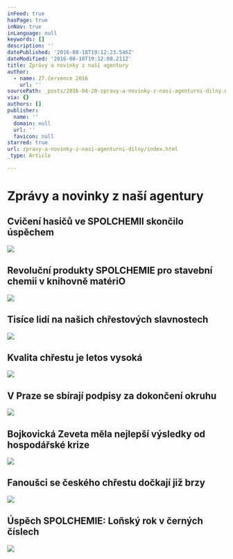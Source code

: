 ```yaml
---
inFeed: true
hasPage: true
inNav: true
inLanguage: null
keywords: []
description: ''
datePublished: '2016-08-18T19:12:23.546Z'
dateModified: '2016-08-18T19:12:08.211Z'
title: Zprávy a novinky z naší agentury
author:
  - name: 27.července 2016
    url: ''
sourcePath: _posts/2016-04-20-zpravy-a-novinky-z-nasi-agenturni-dilny.md
via: {}
authors: []
publisher:
  name: ''
  domain: null
  url: ''
  favicon: null
starred: true
url: zpravy-a-novinky-z-nasi-agenturni-dilny/index.html
_type: Article

---
```

# Zprávy a novinky z naší agentury

## Cvičení hasičů ve SPOLCHEMII skončilo úspěchem
![](https://the-grid-user-content.s3-us-west-2.amazonaws.com/d9451aeb-8a05-4c09-afa3-d70892291f6b.jpg)

## Revoluční produkty SPOLCHEMIE pro stavební chemii v knihovně matériO
![](https://the-grid-user-content.s3-us-west-2.amazonaws.com/d7e39235-9bb8-4e60-a616-0202ea6636b8.jpg)

## Tisíce lidí na našich chřestových slavnostech
![](https://the-grid-user-content.s3-us-west-2.amazonaws.com/cd8cd104-546b-4c80-a772-1c8fdbe5f074.jpg)

## Kvalita chřestu je letos vysoká
![](https://s3-us-west-2.amazonaws.com/the-grid-img/p/7f1e5c3091b8660bebb300420d5d2e3f8a996b0d.jpg)

## V Praze se sbírají podpisy za dokončení okruhu
![](https://the-grid-user-content.s3-us-west-2.amazonaws.com/9018a3eb-cf6c-44ef-aa31-133632dc16ab.jpg)

## Bojkovická Zeveta měla nejlepší výsledky od hospodářské krize
![](https://the-grid-user-content.s3-us-west-2.amazonaws.com/540f53c1-38c3-4f8b-99f3-19d902895ffc.jpg)

## Fanoušci se českého chřestu dočkají již brzy
![](https://the-grid-user-content.s3-us-west-2.amazonaws.com/0776cd82-559e-48a9-adef-f2df1be71485.jpg)

## Úspěch SPOLCHEMIE: Loňský rok v černých číslech
![](https://the-grid-user-content.s3-us-west-2.amazonaws.com/030d2c6b-67e5-45f8-9fb3-5542f2fb8ff9.jpg)